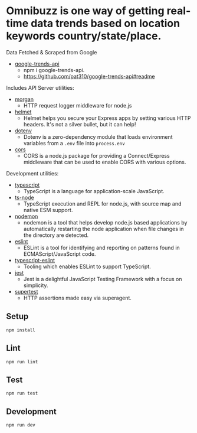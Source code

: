 # Omnibuzz is one way of getting real-time data trends based on location keywords country/state/place.

Data Fetched & Scraped from Google

* [google-trends-api](https://www.npmjs.com/package/google-trends-api)
  * npm i google-trends-api.
  * https://github.com/pat310/google-trends-api#readme

Includes API Server utilities:

* [morgan](https://www.npmjs.com/package/morgan)
  * HTTP request logger middleware for node.js
* [helmet](https://www.npmjs.com/package/helmet)
  * Helmet helps you secure your Express apps by setting various HTTP headers. It's not a silver bullet, but it can help!
* [dotenv](https://www.npmjs.com/package/dotenv)
  * Dotenv is a zero-dependency module that loads environment variables from a `.env` file into `process.env`
* [cors](https://www.npmjs.com/package/cors)
  * CORS is a node.js package for providing a Connect/Express middleware that can be used to enable CORS with various options.

Development utilities:

* [typescript](https://www.npmjs.com/package/typescript)
  * TypeScript is a language for application-scale JavaScript.
* [ts-node](https://www.npmjs.com/package/ts-node)
  * TypeScript execution and REPL for node.js, with source map and native ESM support.
* [nodemon](https://www.npmjs.com/package/nodemon)
  * nodemon is a tool that helps develop node.js based applications by automatically restarting the node application when file changes in the directory are detected.
* [eslint](https://www.npmjs.com/package/eslint)
  * ESLint is a tool for identifying and reporting on patterns found in ECMAScript/JavaScript code.
* [typescript-eslint](https://typescript-eslint.io/)
  * Tooling which enables ESLint to support TypeScript.
* [jest](https://www.npmjs.com/package/jest)
  * Jest is a delightful JavaScript Testing Framework with a focus on simplicity.
* [supertest](https://www.npmjs.com/package/supertest)
  * HTTP assertions made easy via superagent.

## Setup

```
npm install
```

## Lint

```
npm run lint
```

## Test

```
npm run test
```

## Development

```
npm run dev
```

